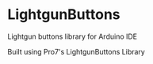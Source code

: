 # LightgunButtons

Lightgun buttons library for Arduino IDE

Built using Pro7's LightgunButtons Library
